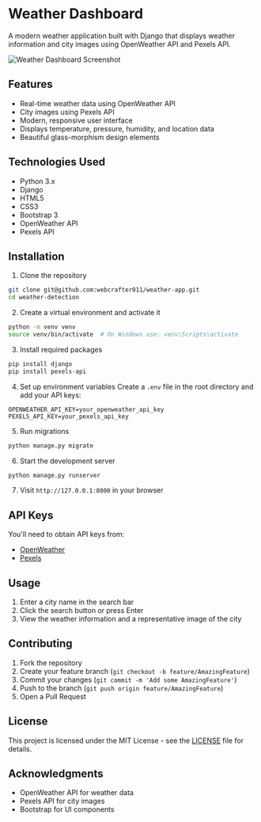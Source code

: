 # Weather Dashboard

A modern weather application built with Django that displays weather information and city images using OpenWeather API and Pexels API.

![Weather Dashboard Screenshot](main/static/main/Screenshot2024-12-20211519.png)

## Features

- Real-time weather data using OpenWeather API
- City images using Pexels API
- Modern, responsive user interface
- Displays temperature, pressure, humidity, and location data
- Beautiful glass-morphism design elements

## Technologies Used

- Python 3.x
- Django
- HTML5
- CSS3
- Bootstrap 3
- OpenWeather API
- Pexels API

## Installation

1. Clone the repository
```bash
git clone git@github.com:webcrafter011/weather-app.git
cd weather-detection
```

2. Create a virtual environment and activate it
```bash
python -m venv venv
source venv/bin/activate  # On Windows use: venv\Scripts\activate
```

3. Install required packages
```bash
pip install django
pip install pexels-api
```

4. Set up environment variables
Create a `.env` file in the root directory and add your API keys:
```
OPENWEATHER_API_KEY=your_openweather_api_key
PEXELS_API_KEY=your_pexels_api_key
```

5. Run migrations
```bash
python manage.py migrate
```

6. Start the development server
```bash
python manage.py runserver
```

7. Visit `http://127.0.0.1:8000` in your browser

## API Keys

You'll need to obtain API keys from:
- [OpenWeather](https://openweathermap.org/api)
- [Pexels](https://www.pexels.com/api/)

## Usage

1. Enter a city name in the search bar
2. Click the search button or press Enter
3. View the weather information and a representative image of the city

## Contributing

1. Fork the repository
2. Create your feature branch (`git checkout -b feature/AmazingFeature`)
3. Commit your changes (`git commit -m 'Add some AmazingFeature'`)
4. Push to the branch (`git push origin feature/AmazingFeature`)
5. Open a Pull Request

## License

This project is licensed under the MIT License - see the [LICENSE](LICENSE) file for details.

## Acknowledgments

- OpenWeather API for weather data
- Pexels API for city images
- Bootstrap for UI components
